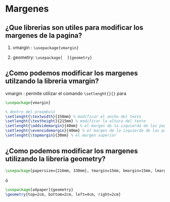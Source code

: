# Margenes

## ¿Que librerias son utiles para modificar los margenes de la pagina?

1. vmargin : `\usepackage{vmargin}`

2. geometry: `\usepackage[  ]{geometry}`

## ¿Como podemos modificar los margenes utilzando la libreria vmargin?

 vmargin : permite utilizar el comando `\setlenght{}{}` para

```latex
\usepackage{vmargin}

% dentro del preambulo
\setlenght{\textwidth}{150mm} % modificar el ancho del texto
\setlenght{\textheight}{215mm} % modificar la altura del texto
\setlenght{\oddsidemargin}{40mm} % el margen de la izquierda de las paginas impares
\setlenght{\evensidemargin}{40mm} % el margen de la izquierda de las pagina pares
\setlenght{\topmargin}{30mm} % el margen superior
```

## ¿Como podemos modificar los margenes utilizando la libreria geometry?

```latex
\usepackage[papersize={216mm, 330mm}, tmargin=15mm, bmargin=15mm, lmargin=15mm, rmargin=15mm]{geometry}
```

ó

```latex
\usepackage[a4paper]{geometry}
\geometry{top=2cm, bottom=2cm, left=4cm, right=2cm}
```